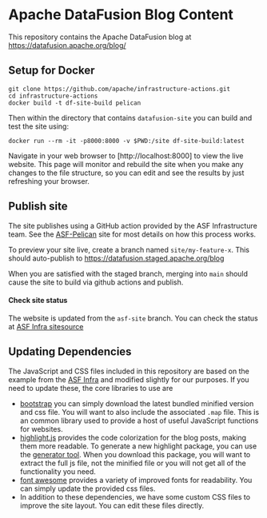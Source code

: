 # Apache DataFusion Blog Content

This repository contains the Apache DataFusion blog at https://datafusion.apache.org/blog/

## Setup for Docker

```shell
git clone https://github.com/apache/infrastructure-actions.git
cd infrastructure-actions
docker build -t df-site-build pelican
```

Then within the directory that contains `datafusion-site` you can build and test
the site using:

```shell
docker run --rm -it -p8000:8000 -v $PWD:/site df-site-build:latest
```

Navigate in your web browser to [http://localhost:8000] to view the live website.
This page will monitor and rebuild the site when you make any changes to the file
structure, so you can edit and see the results by just refreshing your browser.

## Publish site

The site publishes using a GitHub action provided by the ASF Infrastructure team.
See the [ASF-Pelican](https://infra.apache.org/asf-pelican.html) site for most details
on how this process works.

To preview your site live, create a branch named `site/my-feature-x`. This should
auto-publish to https://datafusion.staged.apache.org/blog

When you are satisfied with the staged branch, merging into `main` should cause
the site to build via github actions and publish.

#### Check site status

The website is updated from the `asf-site` branch. You can check the status at 
[ASF Infra sitesource](https://infra-reports.apache.org/#sitesource)

## Updating Dependencies

The JavaScript and CSS files included in this repository are based on the
example from the [ASF Infra](https://github.com/apache/infrastructure-website)
and modified slightly for our purposes. If you need to update these, the core
libraries to use are

- [bootstrap](https://getbootstrap.com/) you can simply download the latest
    bundled minified version and css file. You will want to also include the
    associated `.map` file. This is an common library used to provide a host
    of useful JavaScript functions for websites.
- [highlight.js](https://highlightjs.org/) provides the code colorization
    for the blog posts, making them more readable. To generate a new highlight
    package, you can use the [generator tool](https://highlightjs.org/download).
    When you download this package, you will want to extract the full js file,
    not the minified file or you will not get all of the functionality you
    need.
- [font awesome](https://fontawesome.com/) provides a variety of improved
    fonts for readability. You can simply update the provided css files.
- In addition to these dependencies, we have some custom CSS files to improve
    the site layout. You can edit these files directly.


